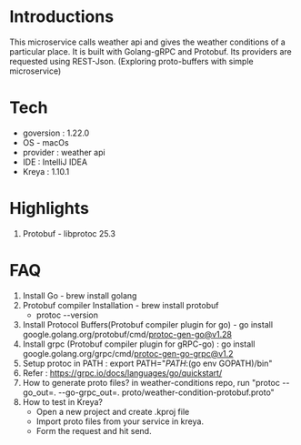 # Introductions
This microservice calls weather api and gives the weather conditions of a particular place.
It is built with Golang-gRPC and Protobuf. Its providers are requested using REST-Json.
(Exploring proto-buffers with simple microservice)

# Tech
* goversion : 1.22.0
* OS - macOs
* provider : weather api
* IDE : IntelliJ IDEA
* Kreya : 1.10.1

# Highlights
1. Protobuf - libprotoc 25.3

# FAQ
1. Install Go - brew install golang
2. Protobuf compiler Installation - brew install protobuf
    * protoc --version
3. Install Protocol Buffers(Protobuf compiler plugin for go) -  go install google.golang.org/protobuf/cmd/protoc-gen-go@v1.28
4. Install grpc (Protobuf compiler plugin for gRPC-go) : go install google.golang.org/grpc/cmd/protoc-gen-go-grpc@v1.2
5. Setup protoc in PATH :  export PATH="$PATH:$(go env GOPATH)/bin"
6. Refer : https://grpc.io/docs/languages/go/quickstart/
7. How to generate proto files? in weather-conditions repo, run "protoc --go_out=. --go-grpc_out=. proto/weather-condition-protobuf.proto"
8. How to test in Kreya? 
      * Open a new project and create .kproj file
      * Import proto files from your service in kreya.
      * Form the request and hit send.

